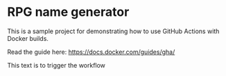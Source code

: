 # RPG name generator

This is a sample project for demonstrating how to use GitHub Actions with
Docker builds.

Read the guide here: <https://docs.docker.com/guides/gha/>

This text is to trigger the workflow